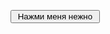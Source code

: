 <!DOCTYPE html>
<html>
 <head>
  <meta charset="utf-8">
  <title>Кнопка</title>
 </head>
 <body> 
  <form>
   <p><input type="button" value=" Нажми меня нежно "></p>
  </form>
 </body>
</html>
